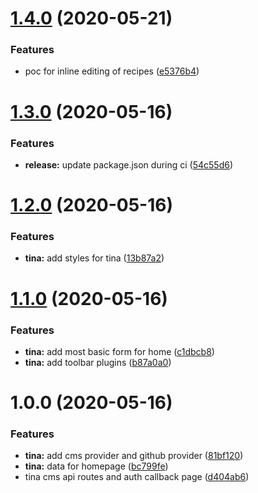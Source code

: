 # [1.4.0](https://github.com/pixelmord/myworld/compare/v1.3.0...v1.4.0) (2020-05-21)


### Features

* poc for inline editing of recipes ([e5376b4](https://github.com/pixelmord/myworld/commit/e5376b425d03baa6989175bcbe56d7a5c6b168c4))

# [1.3.0](https://github.com/pixelmord/myworld/compare/v1.2.0...v1.3.0) (2020-05-16)


### Features

* **release:** update package.json during ci ([54c55d6](https://github.com/pixelmord/myworld/commit/54c55d6ddeeaa4dfcb3dc5aa8e65739427005f61))

# [1.2.0](https://github.com/pixelmord/myworld/compare/v1.1.0...v1.2.0) (2020-05-16)


### Features

* **tina:** add styles for tina ([13b87a2](https://github.com/pixelmord/myworld/commit/13b87a289d732f76138fa98285d0dbd821b002a3))

# [1.1.0](https://github.com/pixelmord/myworld/compare/v1.0.0...v1.1.0) (2020-05-16)


### Features

* **tina:** add most basic form for home ([c1dbcb8](https://github.com/pixelmord/myworld/commit/c1dbcb88acf6d22b6a82b95639d0d07e5b5fa3b8))
* **tina:** add toolbar plugins ([b87a0a0](https://github.com/pixelmord/myworld/commit/b87a0a011eb980a6c00bf55d56c58bebe364e23d))

# 1.0.0 (2020-05-16)


### Features

* **tina:** add cms provider and github provider ([81bf120](https://github.com/pixelmord/myworld/commit/81bf1209611c292d24730d19b60af00a468410cc))
* **tina:** data for homepage ([bc799fe](https://github.com/pixelmord/myworld/commit/bc799fe85cd8fba01af795d63e27745845f7d889))
* tina cms api routes and auth callback page ([d404ab6](https://github.com/pixelmord/myworld/commit/d404ab67947c066139ea55f0219f0f846141d7c1))
